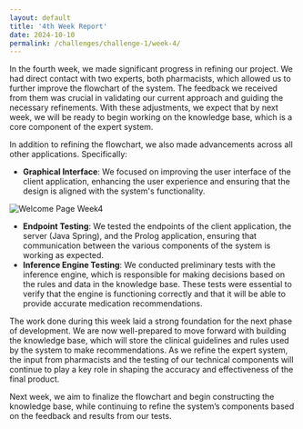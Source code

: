 ```yaml
---
layout: default
title: '4th Week Report'
date: 2024-10-10
permalink: /challenges/challenge-1/week-4/
---
```


In the fourth week, we made significant progress in refining our project. We had direct contact with two experts, both pharmacists, which allowed us to further improve the flowchart of the system. The feedback we received from them was crucial in validating our current approach and guiding the necessary refinements. With these adjustments, we expect that by next week, we will be ready to begin working on the knowledge base, which is a core component of the expert system.

In addition to refining the flowchart, we also made advancements across all other applications. Specifically:

- **Graphical Interface**: We focused on improving the user interface of the client application, enhancing the user experience and ensuring that the design is aligned with the system's functionality.

<img src="https://4out5.github.io/blog/assets/images/client_app_welcome.png" alt="Welcome Page Week4" >

- **Endpoint Testing**: We tested the endpoints of the client application, the server (Java Spring), and the Prolog application, ensuring that communication between the various components of the system is working as expected.
- **Inference Engine Testing**: We conducted preliminary tests with the inference engine, which is responsible for making decisions based on the rules and data in the knowledge base. These tests were essential to verify that the engine is functioning correctly and that it will be able to provide accurate medication recommendations.

The work done during this week laid a strong foundation for the next phase of development. We are now well-prepared to move forward with building the knowledge base, which will store the clinical guidelines and rules used by the system to make recommendations. As we refine the expert system, the input from pharmacists and the testing of our technical components will continue to play a key role in shaping the accuracy and effectiveness of the final product.

Next week, we aim to finalize the flowchart and begin constructing the knowledge base, while continuing to refine the system’s components based on the feedback and results from our tests.
